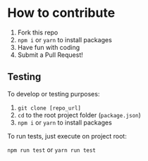 # How to contribute

1. Fork this repo
1. `npm i` or `yarn` to install packages
1. Have fun with coding
1. Submit a Pull Request!

## Testing

To develop or testing purposes:

1. `git clone [repo_url]`
1. `cd` to the root project folder (`package.json`)
1. `npm i` or `yarn` to install packages

To run tests, just execute on project root:

`npm run test` or `yarn run test`
